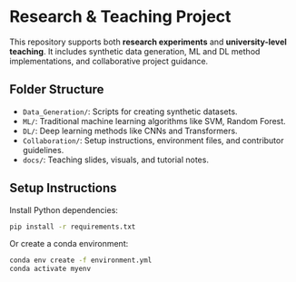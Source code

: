 # Research & Teaching Project

This repository supports both **research experiments** and **university-level teaching**. It includes synthetic data generation, ML and DL method implementations, and collaborative project guidance.

## Folder Structure
- `Data_Generation/`: Scripts for creating synthetic datasets.
- `ML/`: Traditional machine learning algorithms like SVM, Random Forest.
- `DL/`: Deep learning methods like CNNs and Transformers.
- `Collaboration/`: Setup instructions, environment files, and contributor guidelines.
- `docs/`: Teaching slides, visuals, and tutorial notes.

## Setup Instructions

Install Python dependencies:
```bash
pip install -r requirements.txt
```
Or create a conda environment:
```bash
conda env create -f environment.yml
conda activate myenv
```
